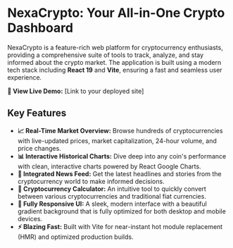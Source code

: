 # NexaCrypto: Your All-in-One Crypto Dashboard

NexaCrypto is a feature-rich web platform for cryptocurrency enthusiasts, providing a comprehensive suite of tools to track, analyze, and stay informed about the crypto market. The application is built using a modern tech stack including **React 19** and **Vite**, ensuring a fast and seamless user experience.

**🚀 View Live Demo:** [Link to your deployed site]

## Key Features

- **📈 Real-Time Market Overview:** Browse hundreds of cryptocurrencies with live-updated prices, market capitalization, 24-hour volume, and price changes.
- **📊 Interactive Historical Charts:** Dive deep into any coin's performance with clean, interactive charts powered by React Google Charts.
- **📰 Integrated News Feed:** Get the latest headlines and stories from the cryptocurrency world to make informed decisions.
- **🧮 Cryptocurrency Calculator:** An intuitive tool to quickly convert between various cryptocurrencies and traditional fiat currencies.
- **📱 Fully Responsive UI:** A sleek, modern interface with a beautiful gradient background that is fully optimized for both desktop and mobile devices.
- **⚡ Blazing Fast:** Built with Vite for near-instant hot module replacement (HMR) and optimized production builds.
